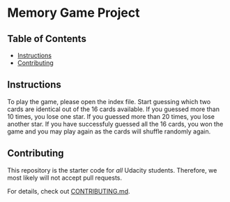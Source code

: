 # Memory Game Project

## Table of Contents

* [Instructions](#instructions)
* [Contributing](#contributing)

## Instructions

To play the game, please open the index file.
Start guessing which two cards are identical out of the 16 cards available.
If you guessed more than 10 times, you lose one star.
If you guessed more than 20 times, you lose another star.
If you have successfuly guessed all the 16 cards, you won the game and you may play again as the cards will shuffle randomly again.

## Contributing

This repository is the starter code for _all_ Udacity students. Therefore, we most likely will not accept pull requests.

For details, check out [CONTRIBUTING.md](CONTRIBUTING.md).
